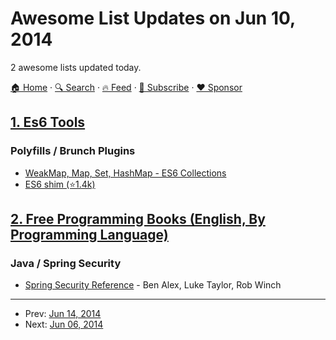 # Awesome List Updates on Jun 10, 2014

2 awesome lists updated today.

[🏠 Home](/README.md) · [🔍 Search](https://www.trackawesomelist.com/search/) · [🔥 Feed](https://www.trackawesomelist.com/rss.xml) · [📮 Subscribe](https://trackawesomelist.us17.list-manage.com/subscribe?u=d2f0117aa829c83a63ec63c2f&id=36a103854c) · [❤️  Sponsor](https://github.com/sponsors/theowenyoung)



## [1. Es6 Tools](/content/addyosmani/es6-tools/README.md)

### Polyfills / Brunch Plugins

*   [WeakMap, Map, Set, HashMap - ES6 Collections](https://github.com/Benvie/harmony-collections)
*   [ES6 shim (⭐1.4k)](https://github.com/inexorabletash/polyfill/blob/master/es6.md)

## [2. Free Programming Books (English, By Programming Language)](/content/EbookFoundation/free-programming-books/README.md)

### Java / Spring Security

*   [Spring Security Reference](http://docs.spring.io/spring-security/site/docs/current/reference/htmlsingle/) - Ben Alex, Luke Taylor, Rob Winch

---

- Prev: [Jun 14, 2014](/content/2014/06/14/README.md)
- Next: [Jun 06, 2014](/content/2014/06/06/README.md)